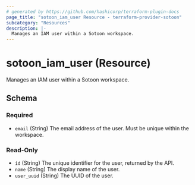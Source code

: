 ```yaml
---
# generated by https://github.com/hashicorp/terraform-plugin-docs
page_title: "sotoon_iam_user Resource - terraform-provider-sotoon"
subcategory: "Resources"
description: |-
  Manages an IAM user within a Sotoon workspace.
---
```


# sotoon_iam_user (Resource)

Manages an IAM user within a Sotoon workspace.



<!-- schema generated by tfplugindocs -->
## Schema

### Required

- `email` (String) The email address of the user. Must be unique within the workspace.

### Read-Only

- `id` (String) The unique identifier for the user, returned by the API.
- `name` (String) The display name of the user.
- `user_uuid` (String) The UUID of the user.

